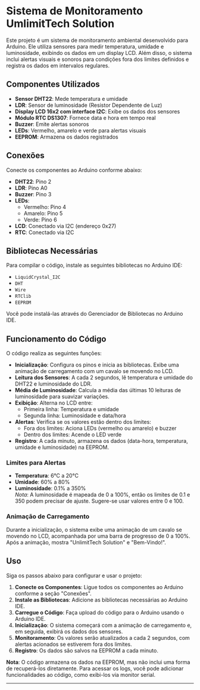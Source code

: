# Sistema de Monitoramento UmlimitTech Solution

Este projeto é um sistema de monitoramento ambiental desenvolvido para Arduino. Ele utiliza sensores para medir temperatura, umidade e luminosidade, exibindo os dados em um display LCD. Além disso, o sistema inclui alertas visuais e sonoros para condições fora dos limites definidos e registra os dados em intervalos regulares.

## Componentes Utilizados

- **Sensor DHT22**: Mede temperatura e umidade
- **LDR**: Sensor de luminosidade (Resistor Dependente de Luz)
- **Display LCD 16x2 com interface I2C**: Exibe os dados dos sensores
- **Módulo RTC DS1307**: Fornece data e hora em tempo real
- **Buzzer**: Emite alertas sonoros
- **LEDs**: Vermelho, amarelo e verde para alertas visuais
- **EEPROM**: Armazena os dados registrados

## Conexões

Conecte os componentes ao Arduino conforme abaixo:

- **DHT22**: Pino 2
- **LDR**: Pino A0
- **Buzzer**: Pino 3
- **LEDs**: 
  - Vermelho: Pino 4
  - Amarelo: Pino 5
  - Verde: Pino 6
- **LCD**: Conectado via I2C (endereço 0x27)
- **RTC**: Conectado via I2C

## Bibliotecas Necessárias

Para compilar o código, instale as seguintes bibliotecas no Arduino IDE:

- `LiquidCrystal_I2C`
- `DHT`
- `Wire`
- `RTClib`
- `EEPROM`

Você pode instalá-las através do Gerenciador de Bibliotecas no Arduino IDE.

## Funcionamento do Código

O código realiza as seguintes funções:

- **Inicialização**: Configura os pinos e inicia as bibliotecas. Exibe uma animação de carregamento com um cavalo se movendo no LCD.
- **Leitura dos Sensores**: A cada 2 segundos, lê temperatura e umidade do DHT22 e luminosidade do LDR.
- **Média de Luminosidade**: Calcula a média das últimas 10 leituras de luminosidade para suavizar variações.
- **Exibição**: Alterna no LCD entre:
  - Primeira linha: Temperatura e umidade
  - Segunda linha: Luminosidade e data/hora
- **Alertas**: Verifica se os valores estão dentro dos limites:
  - Fora dos limites: Aciona LEDs (vermelho ou amarelo) e buzzer
  - Dentro dos limites: Acende o LED verde
- **Registro**: A cada minuto, armazena os dados (data-hora, temperatura, umidade e luminosidade) na EEPROM.

### Limites para Alertas

- **Temperatura**: 6°C a 20°C
- **Umidade**: 60% a 80%
- **Luminosidade**: 0.1% a 350%  
  *Nota*: A luminosidade é mapeada de 0 a 100%, então os limites de 0.1 e 350 podem precisar de ajuste. Sugere-se usar valores entre 0 e 100.

### Animação de Carregamento

Durante a inicialização, o sistema exibe uma animação de um cavalo se movendo no LCD, acompanhada por uma barra de progresso de 0 a 100%. Após a animação, mostra "UnlimitTech Solution" e "Bem-Vindo!".

## Uso

Siga os passos abaixo para configurar e usar o projeto:

1. **Conecte os Componentes**: Ligue todos os componentes ao Arduino conforme a seção "Conexões".
2. **Instale as Bibliotecas**: Adicione as bibliotecas necessárias ao Arduino IDE.
3. **Carregue o Código**: Faça upload do código para o Arduino usando o Arduino IDE.
4. **Inicialização**: O sistema começará com a animação de carregamento e, em seguida, exibirá os dados dos sensores.
5. **Monitoramento**: Os valores serão atualizados a cada 2 segundos, com alertas acionados se estiverem fora dos limites.
6. **Registro**: Os dados são salvos na EEPROM a cada minuto.

**Nota**: O código armazena os dados na EEPROM, mas não inclui uma forma de recuperá-los diretamente. Para acessar os logs, você pode adicionar funcionalidades ao código, como exibi-los via monitor serial.

---
